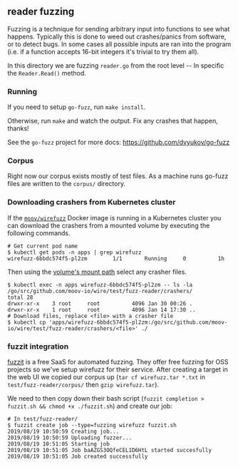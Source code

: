 ## reader fuzzing

Fuzzing is a technique for sending arbitrary input into functions to see what happens. Typically this is done to weed out crashes/panics from software, or to detect bugs. In some cases all possible inputs are ran into the program (i.e. if a function accepts 16-bit integers it's trivial to try them all).

In this directory we are fuzzing `reader.go` from the root level -- In specific the `Reader.Read()` method.

### Running

If you need to setup `go-fuzz`, run `make install`.

Otherwise, run `make` and watch the output. Fix any crashes that happen, thanks!

See the `go-fuzz` project for more docs: https://github.com/dvyukov/go-fuzz

### Corpus

Right now our corpus exists mostly of test files. As a machine runs go-fuzz files are written to the `corpus/` directory.

### Downloading crashers from Kubernetes cluster

If the [`moov/wirefuzz`](https://hub.docker.com/r/moov/wirefuzz) Docker image is running in a Kubernetes cluster you can download the crashers from a mounted volume by executing the following commands.

```
# Get current pod name
$ kubectl get pods -n apps | grep wirefuzz
wirefuzz-6bbdc574f5-pl2zm        1/1       Running     0          1h
```

Then using the [volume's mount path](https://github.com/moov-io/infra/blob/master/lib/apps/18-wirefuzz.yml) select any crasher files.

```
$ kubectl exec -n apps wirefuzz-6bbdc574f5-pl2zm -- ls -la /go/src/github.com/moov-io/wire/test/fuzz-reader/crashers/
total 28
drwxr-xr-x    3 root     root          4096 Jan 30 00:26 .
drwxr-xr-x    1 root     root          4096 Jan 14 17:30 ..
# Download files, replace <file> with a crasher file
$ kubectl cp 'apps/wirefuzz-6bbdc574f5-pl2zm:/go/src/github.com/moov-io/wire/test/fuzz-reader/crashers/<file>' ./
```

### fuzzit integration

[fuzzit](https://fuzzit.dev/) is a free SaaS for automated fuzzing. They offer free fuzzing for OSS projects so we've setup wirefuzz for their service. After creating a target in the web UI we copied our corpus up (`tar cf wirefuzz.tar *.txt` in `test/fuzz-reader/corpus/` then `gzip wirefuzz.tar`).

We need to then copy down their bash script (`fuzzit completion > fuzzit.sh && chmod +x ./fuzzit.sh`) and create our job:

```
# In test/fuzz-reader/
$ fuzzit create job --type=fuzzing wirefuzz fuzzit.sh
2019/08/19 10:50:59 Creating job...
2019/08/19 10:50:59 Uploading fuzzer...
2019/08/19 10:51:05 Starting job
2019/08/19 10:51:05 Job baAZGS3OQfeCEL1D6HtL started succesfully
2019/08/19 10:51:05 Job created successfully
```
